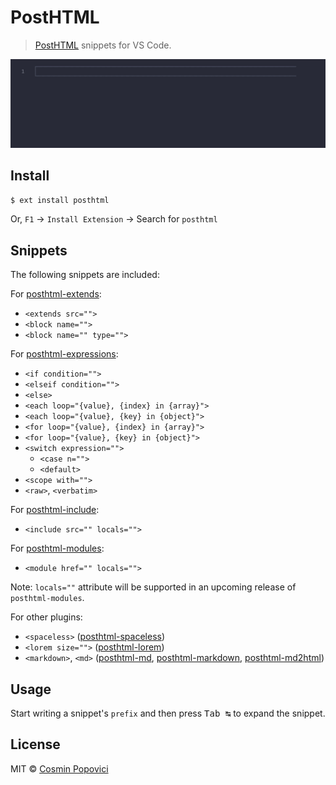 # PostHTML

> [PostHTML](https://posthtml.org/) snippets for VS Code.

![Snippets preview animation](https://github.com/cossssmin/vscode-posthtml/raw/master/media/screenshot.gif)


## Install

```sh
$ ext install posthtml
```

Or, `F1` → `Install Extension` → Search for `posthtml`


## Snippets

The following snippets are included:

For [posthtml-extends](https://github.com/posthtml/posthtml-extend):

- `<extends src="">`
- `<block name="">`
- `<block name="" type="">`

For [posthtml-expressions](https://github.com/posthtml/posthtml-expressions):

- `<if condition="">`
- `<elseif condition="">`
- `<else>`
- `<each loop="{value}, {index} in {array}">`
- `<each loop="{value}, {key} in {object}">`
- `<for loop="{value}, {index} in {array}">`
- `<for loop="{value}, {key} in {object}">`
- `<switch expression="">`
  - `<case n="">`
  - `<default>`
- `<scope with="">`
- `<raw>`, `<verbatim>`

For [posthtml-include](https://github.com/posthtml/posthtml-include):

- `<include src="" locals="">`

For [posthtml-modules](https://github.com/posthtml/posthtml-modules):

- `<module href="" locals="">`

Note: `locals=""` attribute will be supported in an upcoming release of `posthtml-modules`.

For other plugins:

- `<spaceless>` ([posthtml-spaceless](https://github.com/posthtml/posthtml-spaceless))
- `<lorem size="">` ([posthtml-lorem](https://github.com/jonathantneal/posthtml-lorem))
- `<markdown>`, `<md>` ([posthtml-md](https://github.com/jonathantneal/posthtml-md), [posthtml-markdown](https://github.com/OzymandiasTheGreat/posthtml-markdown), [posthtml-md2html](https://github.com/posthtml/posthtml-md2html))

## Usage

Start writing a snippet's `prefix` and then press <kbd>Tab ↹</kbd> to expand the snippet.

## License

MIT © [Cosmin Popovici](https://github.com/cossssmin)
